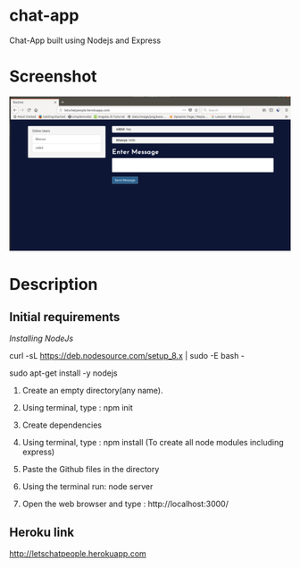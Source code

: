 # chat-app
Chat-App built using Nodejs and Express

# Screenshot

![alt text](chat.png)

# Description
 ## Initial requirements
   *Installing NodeJs*

   curl -sL https://deb.nodesource.com/setup_8.x | sudo -E bash -
   
   sudo apt-get install -y nodejs
 
1. Create an empty directory(any name).

2. Using terminal, type : npm init 

3. Create dependencies

4. Using terminal, type : npm install (To create all node modules including express)

5. Paste the Github files in the directory

6. Using the terminal run: node server

7. Open the web browser and type : http://localhost:3000/


## Heroku link

http://letschatpeople.herokuapp.com
